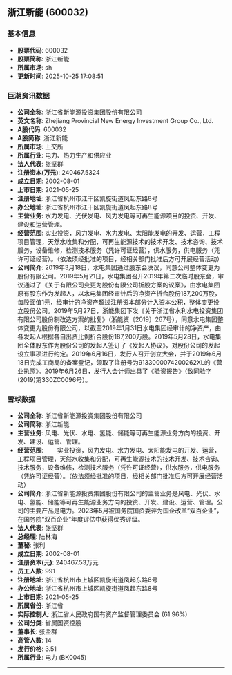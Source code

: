 ## 浙江新能 (600032)

### 基本信息

- **股票代码**: 600032
- **股票简称**: 浙江新能
- **所属市场**: sh
- **更新时间**: 2025-10-25 17:08:51

### 巨潮资讯数据

- **公司全称**: 浙江省新能源投资集团股份有限公司
- **英文名称**: Zhejiang Provincial New Energy Investment Group Co., Ltd.
- **A股代码**: 600032
- **A股简称**: 浙江新能
- **所属市场**: 上交所
- **所属行业**: 电力、热力生产和供应业
- **法人代表**: 张坚群
- **注册资本(万元)**: 240467.5324
- **成立日期**: 2002-08-01
- **上市日期**: 2021-05-25
- **注册地址**: 浙江省杭州市江干区凯旋街道凤起东路8号
- **办公地址**: 浙江省杭州市江干区凯旋街道凤起东路8号
- **主营业务**: 水力发电、光伏发电、风力发电等可再生能源项目的投资、开发、建设和运营管理。
- **经营范围**: 实业投资，风力发电、水力发电、太阳能发电的开发、运营，工程项目管理，天然水收集和分配，可再生能源技术的技术开发、技术咨询、技术服务，设备维修，检测技术服务（凭许可证经营），供水服务，供电服务（凭许可证经营）。（依法须经批准的项目，经相关部门批准后方可开展经营活动）
- **公司简介**: 2019年3月18日，水电集团通过股东会决议，同意公司整体变更为股份有限公司。2019年5月21日，水电集团召开2019年第二次临时股东会，审议通过了《关于有限公司变更为股份有限公司折股方案的议案》，由水电集团原有股东作为发起人，以水电集团经审计后的净资产折合股份187,200万股，每股面值1元，经审计的净资产超过注册资本部分计入资本公积，整体变更设立股份公司。2019年5月27日，浙能集团下发《关于浙江省水利水电投资集团有限公司股份制改造方案的批复》（浙能资〔2019〕267号），同意水电集团整体变更为股份有限公司，以截至2019年1月31日水电集团经审计的净资产，由各发起人根据各自出资比例折合股份187,200万股。2019年5月28日，水电集团全体股东作为股份公司的发起人签订了《发起人协议》，对股份公司的发起设立事项进行约定。2019年6月16日，发行人召开创立大会，并于2019年6月18日完成工商局的备案登记，领取了注册号为9133000074200262XL的《营业执照》。2019年6月26日，发行人会计师出具了《验资报告》（致同验字(2019)第330ZC0096号）。

### 雪球数据

- **公司全称**: 浙江省新能源投资集团股份有限公司
- **公司简称**: 浙江新能
- **主营业务**: 风电、光伏、水电、氢能、储能等可再生能源业务方向的投资、开发、建设、运营、管理。
- **经营范围**: 　　实业投资，风力发电、水力发电、太阳能发电的开发、运营，工程项目管理，天然水收集和分配，可再生能源技术的技术开发、技术咨询、技术服务，设备维修，检测技术服务（凭许可证经营），供水服务，供电服务（凭许可证经营）。（依法须经批准的项目，经相关部门批准后方可开展经营活动）
- **公司简介**: 浙江省新能源投资集团股份有限公司的主营业务是风电、光伏、水电、氢能、储能等可再生能源业务方向的投资、开发、建设、运营、管理。公司的主要产品是电力。2023年5月被国务院国资委评为国企改革“双百企业”，在国务院“双百企业”年度评估中获得优秀评级。
- **法人代表**: 张坚群
- **总经理**: 陆林海
- **董秘**: 张利
- **成立日期**: 2002-08-01
- **注册资本(元)**: 240467.53万元
- **员工人数**: 991
- **注册地址**: 浙江省杭州市上城区凯旋街道凤起东路8号
- **办公地址**: 浙江省杭州市上城区凯旋街道凤起东路8号
- **上市日期**: 2021-05-25
- **所属省份**: 浙江省
- **实际控制人**: 浙江省人民政府国有资产监督管理委员会 (61.96%)
- **公司分类**: 省属国资控股
- **董事长**: 张坚群
- **高管人数**: 14
- **发行价格**: 3.51
- **所属行业**: 电力 (BK0045)

---